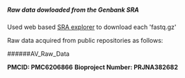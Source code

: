 
 ##### Raw data dowloaded from the Genbank SRA 

Used web based [SRA explorer](https://github.com/ewels/sra-explorer) to download each 'fastq.gz'

Raw data acquired from public repositories as follows:

######AV_Raw_Data

**PMCID: PMC6206866**
**Bioproject Number: PRJNA382682**

